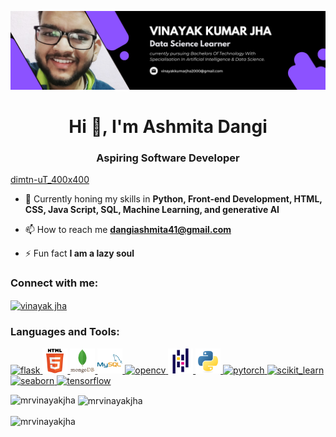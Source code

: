 ![logo](https://github.com/mrvinayakjha/mrvinayakjha/blob/main/Turquoise%20Simple%20Modern%20Linkedin%20Banner.png)
<h1 align="center">Hi 👋, I'm Ashmita Dangi</h1>
<h3 align="center">Aspiring Software Developer </h3>

[dimtn-uT_400x400](https://github.com/ashmita-dangi/ashmita-dangi/assets/133703394/72d36f1f-400e-43d1-b37b-278596a7b8de)


- 🌱 Currently honing my skills in **Python, Front-end Development, HTML, CSS, Java Script, SQL, Machine Learning, and generative AI**

- 📫 How to reach me **dangiashmita41@gmail.com**

- ⚡ Fun fact **I am a lazy soul**

<h3 align="left">Connect with me:</h3>
<p align="left">
<a href="https://www.linkedin.com/in/ashmita-dangi-936383290/" target="blank"><img align="center" src="https://raw.githubusercontent.com/rahuldkjain/github-profile-readme-generator/master/src/images/icons/Social/linked-in-alt.svg" alt="vinayak jha" height="30" width="40" /></a>
</p>

<h3 align="left">Languages and Tools:</h3>
<p align="left"> <a href="https://flask.palletsprojects.com/" target="_blank" rel="noreferrer"> <img src="https://www.vectorlogo.zone/logos/pocoo_flask/pocoo_flask-icon.svg" alt="flask" width="40" height="40"/> </a> <a href="https://www.w3.org/html/" target="_blank" rel="noreferrer"> <img src="https://raw.githubusercontent.com/devicons/devicon/master/icons/html5/html5-original-wordmark.svg" alt="html5" width="40" height="40"/> </a> <a href="https://www.mongodb.com/" target="_blank" rel="noreferrer"> <img src="https://raw.githubusercontent.com/devicons/devicon/master/icons/mongodb/mongodb-original-wordmark.svg" alt="mongodb" width="40" height="40"/> </a> <a href="https://www.mysql.com/" target="_blank" rel="noreferrer"> <img src="https://raw.githubusercontent.com/devicons/devicon/master/icons/mysql/mysql-original-wordmark.svg" alt="mysql" width="40" height="40"/> </a> <a href="https://opencv.org/" target="_blank" rel="noreferrer"> <img src="https://www.vectorlogo.zone/logos/opencv/opencv-icon.svg" alt="opencv" width="40" height="40"/> </a> <a href="https://pandas.pydata.org/" target="_blank" rel="noreferrer"> <img src="https://raw.githubusercontent.com/devicons/devicon/2ae2a900d2f041da66e950e4d48052658d850630/icons/pandas/pandas-original.svg" alt="pandas" width="40" height="40"/> </a> <a href="https://www.python.org" target="_blank" rel="noreferrer"> <img src="https://raw.githubusercontent.com/devicons/devicon/master/icons/python/python-original.svg" alt="python" width="40" height="40"/> </a> <a href="https://pytorch.org/" target="_blank" rel="noreferrer"> <img src="https://www.vectorlogo.zone/logos/pytorch/pytorch-icon.svg" alt="pytorch" width="40" height="40"/> </a> <a href="https://scikit-learn.org/" target="_blank" rel="noreferrer"> <img src="https://upload.wikimedia.org/wikipedia/commons/0/05/Scikit_learn_logo_small.svg" alt="scikit_learn" width="40" height="40"/> </a> <a href="https://seaborn.pydata.org/" target="_blank" rel="noreferrer"> <img src="https://seaborn.pydata.org/_images/logo-mark-lightbg.svg" alt="seaborn" width="40" height="40"/> </a> <a href="https://www.tensorflow.org" target="_blank" rel="noreferrer"> <img src="https://www.vectorlogo.zone/logos/tensorflow/tensorflow-icon.svg" alt="tensorflow" width="40" height="40"/> </a> </p>

<p><img align="left" src="https://github-readme-stats.vercel.app/api/top-langs?username=mrvinayakjha&show_icons=true&locale=en&layout=compact" alt="mrvinayakjha" /></p>

<p>&nbsp;<img align="center" src="https://github-readme-stats.vercel.app/api?username=mrvinayakjha&show_icons=true&locale=en" alt="mrvinayakjha" /></p>

<p><img align="center" src="https://github-readme-streak-stats.herokuapp.com/?user=mrvinayakjha&" alt="mrvinayakjha" /></p>
